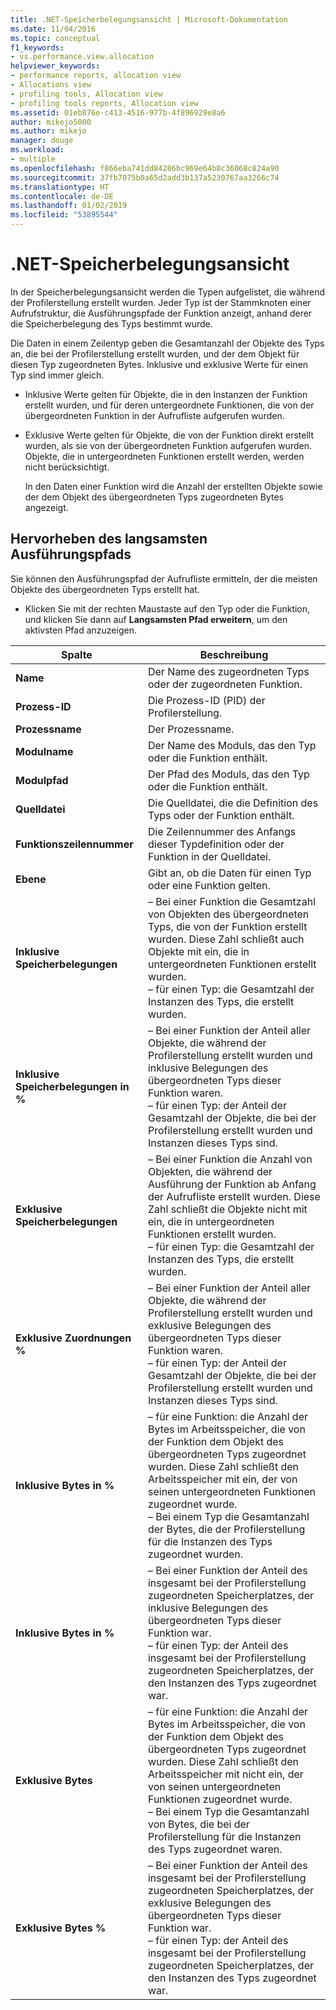 ```yaml
---
title: .NET-Speicherbelegungsansicht | Microsoft-Dokumentation
ms.date: 11/04/2016
ms.topic: conceptual
f1_keywords:
- vs.performance.view.allocation
helpviewer_keywords:
- performance reports, allocation view
- Allocations view
- profiling tools, Allocation view
- profiling tools reports, Allocation view
ms.assetid: 01eb876e-c413-4516-977b-4f896929e8a6
author: mikejo5000
ms.author: mikejo
manager: douge
ms.workload:
- multiple
ms.openlocfilehash: f866eba741dd84286bc969e64b8c36068c824a90
ms.sourcegitcommit: 37fb7075b0a65d2add3b137a5230767aa3266c74
ms.translationtype: HT
ms.contentlocale: de-DE
ms.lasthandoff: 01/02/2019
ms.locfileid: "53895544"
---
```

# <a name="net-memory-allocations-view"></a>.NET-Speicherbelegungsansicht
In der Speicherbelegungsansicht werden die Typen aufgelistet, die während der Profilerstellung erstellt wurden. Jeder Typ ist der Stammknoten einer Aufrufstruktur, die Ausführungspfade der Funktion anzeigt, anhand derer die Speicherbelegung des Typs bestimmt wurde.  
  
 Die Daten in einem Zeilentyp geben die Gesamtanzahl der Objekte des Typs an, die bei der Profilerstellung erstellt wurden, und der dem Objekt für diesen Typ zugeordneten Bytes. Inklusive und exklusive Werte für einen Typ sind immer gleich.  
  
- Inklusive Werte gelten für Objekte, die in den Instanzen der Funktion erstellt wurden, und für deren untergeordnete Funktionen, die von der übergeordneten Funktion in der Aufrufliste aufgerufen wurden.  
  
- Exklusive Werte gelten für Objekte, die von der Funktion direkt erstellt wurden, als sie von der übergeordneten Funktion aufgerufen wurden. Objekte, die in untergeordneten Funktionen erstellt werden, werden nicht berücksichtigt.  
  
  In den Daten einer Funktion wird die Anzahl der erstellten Objekte sowie der dem Objekt des übergeordneten Typs zugeordneten Bytes angezeigt.  
  
## <a name="highlight-the-execution-hot-path"></a>Hervorheben des langsamsten Ausführungspfads  
 Sie können den Ausführungspfad der Aufrufliste ermitteln, der die meisten Objekte des übergeordneten Typs erstellt hat.  
  
-   Klicken Sie mit der rechten Maustaste auf den Typ oder die Funktion, und klicken Sie dann auf **Langsamsten Pfad erweitern**, um den aktivsten Pfad anzuzeigen.  
  
|Spalte|Beschreibung|  
|------------|-----------------|  
|**Name**|Der Name des zugeordneten Typs oder der zugeordneten Funktion.|  
|**Prozess-ID**|Die Prozess-ID (PID) der Profilerstellung.|  
|**Prozessname**|Der Prozessname.|  
|**Modulname**|Der Name des Moduls, das den Typ oder die Funktion enthält.|  
|**Modulpfad**|Der Pfad des Moduls, das den Typ oder die Funktion enthält.|  
|**Quelldatei**|Die Quelldatei, die die Definition des Typs oder der Funktion enthält.|  
|**Funktionszeilennummer**|Die Zeilennummer des Anfangs dieser Typdefinition oder der Funktion in der Quelldatei.|  
|**Ebene**|Gibt an, ob die Daten für einen Typ oder eine Funktion gelten.|  
|**Inklusive Speicherbelegungen**|– Bei einer Funktion die Gesamtzahl von Objekten des übergeordneten Typs, die von der Funktion erstellt wurden. Diese Zahl schließt auch Objekte mit ein, die in untergeordneten Funktionen erstellt wurden.<br />– für einen Typ: die Gesamtzahl der Instanzen des Typs, die erstellt wurden.|  
|**Inklusive Speicherbelegungen in %**|– Bei einer Funktion der Anteil aller Objekte, die während der Profilerstellung erstellt wurden und inklusive Belegungen des übergeordneten Typs dieser Funktion waren.<br />– für einen Typ: der Anteil der Gesamtzahl der Objekte, die bei der Profilerstellung erstellt wurden und Instanzen dieses Typs sind.|  
|**Exklusive Speicherbelegungen**|– Bei einer Funktion die Anzahl von Objekten, die während der Ausführung der Funktion ab Anfang der Aufrufliste erstellt wurden. Diese Zahl schließt die Objekte nicht mit ein, die in untergeordneten Funktionen erstellt wurden.<br />– für einen Typ: die Gesamtzahl der Instanzen des Typs, die erstellt wurden.|  
|**Exklusive Zuordnungen %**|– Bei einer Funktion der Anteil aller Objekte, die während der Profilerstellung erstellt wurden und exklusive Belegungen des übergeordneten Typs dieser Funktion waren.<br />– für einen Typ: der Anteil der Gesamtzahl der Objekte, die bei der Profilerstellung erstellt wurden und Instanzen dieses Typs sind.|  
|**Inklusive Bytes in %**|– für eine Funktion: die Anzahl der Bytes im Arbeitsspeicher, die von der Funktion dem Objekt des übergeordneten Typs zugeordnet wurden. Diese Zahl schließt den Arbeitsspeicher mit ein, der von seinen untergeordneten Funktionen zugeordnet wurde.<br />– Bei einem Typ die Gesamtanzahl der Bytes, die der Profilerstellung für die Instanzen des Typs zugeordnet wurden.|  
|**Inklusive Bytes in %**|– Bei einer Funktion der Anteil des insgesamt bei der Profilerstellung zugeordneten Speicherplatzes, der inklusive Belegungen des übergeordneten Typs dieser Funktion war.<br />– für einen Typ: der Anteil des insgesamt bei der Profilerstellung zugeordneten Speicherplatzes, der den Instanzen des Typs zugeordnet war.|  
|**Exklusive Bytes**|– für eine Funktion: die Anzahl der Bytes im Arbeitsspeicher, die von der Funktion dem Objekt des übergeordneten Typs zugeordnet wurden. Diese Zahl schließt den Arbeitsspeicher mit nicht ein, der von seinen untergeordneten Funktionen zugeordnet wurde.<br />– Bei einem Typ die Gesamtanzahl von Bytes, die bei der Profilerstellung für die Instanzen des Typs zugeordnet waren.|  
|**Exklusive Bytes %**|– Bei einer Funktion der Anteil des insgesamt bei der Profilerstellung zugeordneten Speicherplatzes, der exklusive Belegungen des übergeordneten Typs dieser Funktion war.<br />– für einen Typ: der Anteil des insgesamt bei der Profilerstellung zugeordneten Speicherplatzes, der den Instanzen des Typs zugeordnet war.|